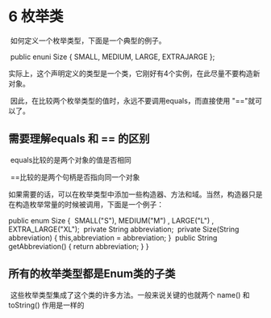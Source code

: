 # 6 枚举类

​	如何定义一个枚举类型，下面是一个典型的例子。

​	public enuni Size { SMALL, MEDIUM, LARGE, EXTRAJARGE }; 

实际上，这个声明定义的类型是一个类，它刚好有4个实例，在此尽量不要构造新对象。

​	因此，在比较两个枚举类型的值时，永远不要调用equals，而直接使用 "=="就可以了。

## 需要理解equals 和 == 的区别

​	equals比较的是两个对象的值是否相同

​	==比较的是两个句柄是否指向同一个对象



如果需要的话，可以在枚举类型中添加一些构造器、方法和域。当然，构造器只是在构造枚举常量的时候被调用，下面是一个例子：

public enum Size
{
​	SMALL("S"), MEDIUM("M") , LARGE("L") , EXTRA_LARGE("XL");
​	private String abbreviation;
​	private Size(String abbreviation) { this,abbreviation = abbreviation; }
​	public String getAbbreviation() { return abbreviation; }
} 



## 所有的枚举类型都是Enum类的子类

​	这些枚举类型集成了这个类的许多方法。一般来说关键的也就两个 name() 和 toString() 作用是一样的

### 	

## 	